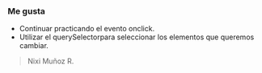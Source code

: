 ### Me gusta

- Continuar practicando el evento  onclick.
- Utilizar el  querySelectorpara seleccionar los elementos que queremos cambiar.

> Nixi Muñoz R.